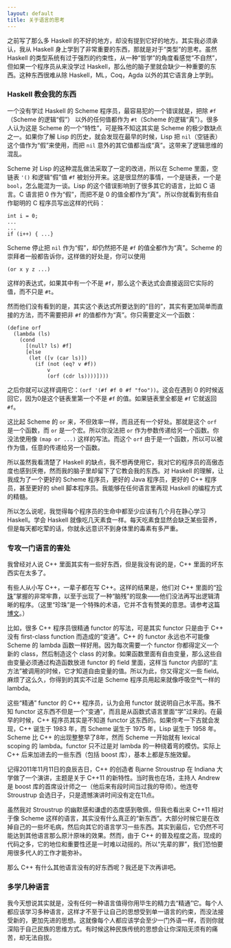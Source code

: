 ```yaml
---
layout: default
title: 关于语言的思考
---
```



之前写了那么多 Haskell 的不好的地方，却没有提到它好的地方。其实我必须承认，我从 Haskell 身上学到了非常重要的东西，那就是对于“类型”的思考。虽然 Haskell 的类型系统有过于强烈的约束性，从一种“哲学”的角度看感觉“不自然”，但如果一个程序员从来没学过 Haskell，那么他的脑子里就会缺少一种重要的东西。这种东西很难从除 Haskell，ML，Coq，Agda 以外的其它语言身上学到。


### Haskell 教会我的东西

一个没有学过 Haskell 的 Scheme 程序员，最容易犯的一个错误就是，把除 `#f`（Scheme 的逻辑“假”） 以外的任何值都作为 `#t`（Scheme 的逻辑“真”）。很多人认为这是 Scheme 的一个“特性”，可是殊不知这其实是 Scheme 的极少数缺点之一。如果你了解 Lisp 的历史，就会发现在最早的时候，Lisp 把 `nil`（空链表）这个值作为“假”来使用，而把 `nil` 意外的其它值都当成“真”。这带来了逻辑思维的混乱。


Scheme 对 Lisp 的这种混乱做法采取了一定的改进，所以在 Scheme 里面，空链表 `'()` 和逻辑“假”值 `#f` 被划分开来。这是很显然的事情，一个是链表，一个是 `bool`，怎么能混为一谈。Lisp 的这个错误影响到了很多其它的语言，比如 C 语言。C 语言把 0 作为“假”，而把不是 0 的值全都作为“真”。所以你就看到有些自作聪明的 C 程序员写出这样的代码：


    int i = 0;
    ...
    ...
    if (i++) { ...}


Scheme 停止把 `nil` 作为“假”，却仍然把不是 `#f` 的值全都作为“真”。Scheme 的崇拜者一般都告诉你，这样做的好处是，你可以使用

    (or x y z ...)

这样的表达式，如果其中有一个不是 `#f`，那么这个表达式会直接返回它实际的值，而不只是 `#t`。

然而他们没有看到的是，其实这个表达式所要达到的“目的”，其实有更加简单而直接的方法，而不需要把非 `#f` 的值都作为“真”。你只需要定义一个函数：

    (define orf
      (lambda (ls)
        (cond
          [(null? ls) #f]
          [else
           (let ([v (car ls)])
             (if (not (eq? v #f))
                 v
                 (orf (cdr ls))))])))

之后你就可以这样调用它：`(orf '(#f #f 0 #f "foo"))`。这会在遇到 0 的时候返回它，因为0是这个链表里第一个不是 `#f` 的值。如果链表里全都是 `#f` 它就返回 `#f`。

这比起 Scheme 的 `or` 来，不但效率一样，而且还有一个好处。那就是这个 `orf` 是一个函数，而 `or` 是一个宏。所以你没法把 `or` 作为参数传递给另一个函数。你没法使用像 `(map or ...)` 这样的写法。而这个 `orf` 由于是一个函数，所以可以被作为值，任意的传递给另一个函数。

所以虽然我看清楚了 Haskell 的缺点，我不想再使用它，我对它的程序员的高傲态度也感到厌倦，然而我的脑子里却留下了它教会我的东西。对 Haskell 的理解，让我成为了一个更好的 Scheme 程序员，更好的 Java 程序员，更好的 C++ 程序员，甚至更好的 shell 脚本程序员。我能够在任何语言里再现 Haskell 的编程方式的精髓。

所以怎么说呢，我觉得每个程序员的生命中都至少应该有几个月在静心学习 Haskell。学会 Haskell 就像吃几天素食一样。每天吃素食显然会缺乏某些营养，但是每天都吃荤的话，你就永远意识不到身体里的毒素有多严重。


### 专攻一门语言的害处

我曾经对人说 C++ 里面其实有一些好东西，但是我没有说的是，C++ 里面的坏东西实在太多了。

有些人从小写 C++，一辈子都在写 C++。这样的结果是，他们对 C++ 里面的“[珍珠](http://www.yinwang.org/blog-cn/2013/04/14/terminology)”掌握的非常牢靠，以至于出现了一种“脑残”的现象——他们没法再写出逻辑清晰的程序。（这里“珍珠”是一个特殊的术语，它并不含有赞美的意思。请参考这篇[博文](http://www.yinwang.org/blog-cn/2013/04/14/terminology)。）

比如，很多 C++ 程序员很精通 functor 的写法，可是其实 functor 只是由于 C++ 没有 first-class function 而造成的“变通”。C++ 的 functor 永远也不可能像 Scheme 的 lambda 函数一样好用。因为每次需要一个 functor 你都得定义一个新的 class，然后制造这个 class 的对象。如果函数里面有自由变量，那么这些自由变量必须通过构造函数放进 functor 的 field 里面，这样当 functor 内部的“主方法”被调用的时候，它才知道自由变量的值。所以为此，你又得定义一些 field。麻烦了这么久，你得到的其实不过是 Scheme 程序员用起来就像呼吸空气一样的 lambda。

这些“精通” functor 的 C++ 程序员，认为会用 functor 就说明自己水平高。殊不知 functor 这东西不但是一个“变通”，而且是从函数式语言里面“学”过来的。在最早的时候，C++ 程序员其实是不知道 functor 这东西的。如果你考一下古就会发现，C++ 诞生于 1983 年，而 Scheme 诞生于 1975 年，Lisp 诞生于 1958 年。Scheme 比 C++ 的出现整整早了8年，然而 Scheme 一开始就有 lexical scoping 的 lambda。functor 只不过是对 lambda 的一种绕着弯的模仿。实际上 C++ 后来加进去的一些东西（包括 boost 库），基本上都是东施效颦。

记得2011年11月11日的良辰吉日，C++ 的创造者 Bjarne Stroustrup 在 Indiana 大学做了一个演讲，主题是关于 C++11 的新特性。当时我也在场，主持人 Andrew 是 boost 库的首席设计师之一（他后来有段时间当过我的导师）。他连夸 Stroustrup 会选日子，只是遗憾演讲时间没有定在11点。

虽然我对 Stroustrup 的幽默感和谦虚的态度感到敬佩，但我也看出来 C++11 相对于像 Scheme 这样的语言，其实没有什么真正的“新东西”。大部分时候它是在改掉自己的一些坏毛病，然后向其它的语言学习一些东西。其实到最后，它仍然不可能达到其他语言那么原汁原味的效果。然而，由于 C++ 的普及程度之高，现成的代码之多，它的地位和重要性还是一时难以动摇的。所以“先辈的罪”，我们恐怕要用很多代人的工作才能弥补。

那么 C++ 有什么其他语言没有的好东西呢？我还是下次再讲吧。


### 多学几种语言

我今天想说其实就是，没有任何一种语言值得你用毕生的精力去“精通”它。每个人都应该学习多种语言，这样才不至于让自己的思想受到单一语言的约束，而没法接受新的，更加先进的思想。这就像每个人都应该学会至少一门外语一样，否则你就深陷于自己民族的思维方式。有时候这种民族传统的思想会让你深陷无须有的痛苦，却无法自拔。
